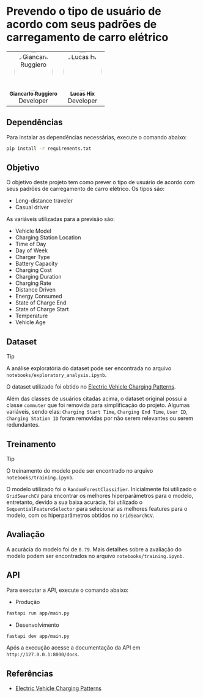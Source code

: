 # Prevendo o tipo de usuário de acordo com seus padrões de carregamento de carro elétrico


<div align="center" style="max-width:68rem;">
<table>
  <tr>
    <td align="center">
        <a href="https://github.com/gianvr"><img src="https://avatars.githubusercontent.com/gianvr" alt="Giancarlo Ruggiero" width="100" style="border-radius: 50%;" /><br />
        <sub><b>Giancarlo Ruggiero</b></sub></a><br />
        Developer
    </td>
    <td align="center">
        <a href="https://github.com/Peng1104"><img src="https://avatars.githubusercontent.com/Peng1104" alt="Lucas Hix" width="100" style="border-radius: 50%;" /><br />
        <sub><b>Lucas Hix</b></sub></a><br />
        Developer
    </td>
  </tr>
</table>
</div>

## Dependências

Para instalar as dependências necessárias, execute o comando abaixo:

```bash
pip install -r requirements.txt
```


## Objetivo

O objetivo deste projeto tem como prever o tipo de usuário de acordo com seus padrões de carregamento de carro elétrico. Os tipos são:

- Long-distance traveler
- Casual driver

As variáveis utilizadas para a previsão são:

- Vehicle Model
- Charging Station Location
- Time of Day
- Day of Week
- Charger Type
- Battery Capacity
- Charging Cost
- Charging Duration
- Charging Rate
- Distance Driven
- Energy Consumed
- State of Charge End
- State of Charge Start
- Temperature
- Vehicle Age

## Dataset

> [!TIP]
> A análise exploratória do dataset pode ser encontrada no arquivo `notebooks/exploratory_analysis.ipynb`.

O dataset utilizado foi obtido no [Electric Vehicle Charging Patterns](https://www.kaggle.com/datasets/valakhorasani/electric-vehicle-charging-patterns). 

Além das classes de usuários citadas acima, o dataset original possui a classe `commuter` que foi removida para simplificação do projeto. Algumas variáveis, sendo elas: `Charging Start Time`, `Charging End Time`, `User ID`, `Charging Station ID` foram removidas por não serem relevantes ou serem redundantes.

## Treinamento

> [!TIP]
> O treinamento do modelo pode ser encontrado no arquivo `notebooks/training.ipynb`.

O modelo utilizado foi o `RandomForestClassifier`. Inicialmente foi utilizado o `GridSearchCV` para encontrar os melhores hiperparâmetros para o modelo, entretanto, devido a sua baixa acurácia, foi utilizado o `SequentialFeatureSelector` para selecionar as melhores features para o modelo, com os hiperparâmetros obtidos no `GridSearchCV`.

## Avaliação

A acurácia do modelo foi de `0.79`. Mais detalhes sobre a avaliação do modelo podem ser encontrados no arquivo `notebooks/training.ipynb`.


## API

Para executar a API, execute o comando abaixo:

- Produção

```bash
fastapi run app/main.py
```

- Desenvolvimento

```bash
fastapi dev app/main.py
```

Após a execução acesse a documentação da API em `http://127.0.0.1:8000/docs`.

## Referências

- [Electric Vehicle Charging Patterns](https://www.kaggle.com/datasets/valakhorasani/electric-vehicle-charging-patterns)